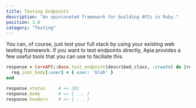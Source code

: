 ```yaml
---
title: Testing Endpoints
description: "An opinionated framework for building APIs in Ruby."
position: 3.0
category: "Testing"
---
```


You can, of course, just test your full stack by using your existing web testing framework. If you want to test endpoints directly, Apia provides a few useful tools that you can use to faciliate this.

```ruby
response = CoreAPI::Base.test_endpoint(described_class, :create) do |req|
  req.json_body[:user] = { user: 'blah' }
end

response.status     # => 201
response.body       # => { ... }
response.headers    # => { ... }
```
